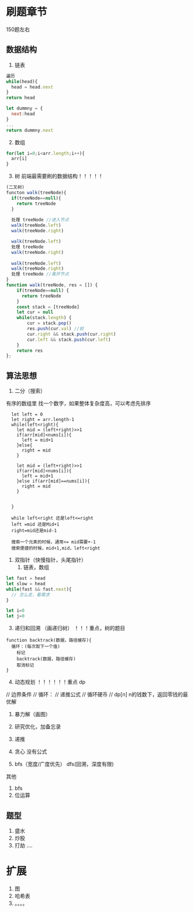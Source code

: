 # 刷题章节

150题左右

## 数据结构
1. 链表
```js
遍历
while(head){
  head = head.next
}
return head

let dummny = {
  next:head
}
...
return dummny.next

```
2. 数组
```js
for(let i=0;i<arr.length;i++){
  arr[i]
}
```
3. 树     前端最需要刷的数据结构！！！！！
```js
(二叉树)
functon walk(treeNode){
  if(treeNode==null){
    return treeNode
  }
  
  处理 treeNode //进入节点  
  walk(treeNode.left)
  walk(treeNode.right)

  walk(treeNode.left)
  处理 treeNode
  walk(treeNode.right)
  
  walk(treeNode.left)
  walk(treeNode.right)
  处理 treeNode //离开节点
}
function walk(treeNode, res = []) {
    if(treeNode==null) {
      return treeNode
    }
    const stack = [treeNode]
    let cur = null
    while(stack.length) {
        cur = stack.pop()
        res.push(cur.val) //前
        cur.right && stack.push(cur.right)
        cur.left && stack.push(cur.left)
    }
    return res
};


```


## 算法思想
1. 二分（搜索）

有序的数组里 找一个数字，如果整体复杂度高，可以考虑先排序
```
  let left = 0
  let right = arr.length-1
  while(left<right){
    let mid = (left+right)>>1
    if(arr[mid]<nums[i]){
      left = mid+1
    }else{
      right = mid
    }

    let mid = (left+right)>>1
    if(arr[mid]<nums[i]){
      left = mid+1
    }else if(arr[mid]==nums[i]){
      right = mid
    }
  

  }

  while left<right 还是left<=right
  left =mid 还是Mid+1
  right=mid还是mid-1
  
  搜索一个元素的时候，通常<= mid需要+-1
  搜索便捷的时候，mid+1,mid，left<right

```

1. 双指针（快慢指针，头尾指针）
   1. 链表，数组 
```js
let fast = head
let slow = head
while(fast && fast.next){
  // 怎么走，看需求
}

let i=0
let j=0
```

3. 递归和回溯  （画递归树） ！！！重点，树的题目
```
function backtrack(数据，路径缓存){
  循环：(每次取下一个值)
    标记
    backtrack(数据，路径缓存)
    取消标记
}
```

4. 动态规划 ！！！！！！重点
  dp
  
<!-- 你要清楚，结果是怎么推导出来的
1,2,5三种零钱，怎么最好的找出11块钱
dp[11]  11块钱这个值得找零最佳解
Min(dp[10],d[9] dp[6])这三个的最优解 +1 -->
  // 边界条件
  // 循环：
  //   递推公式
  // 循环硬币
  //   dp[n] n的钱数下，返回零钱的最优解

  1. 暴力解（画图）
  2. 研究优化，加备忘录
  3. 递推

1. 贪心
没有公式
6. bfs（宽度/广度优先） dfs(回溯，深度有限)

其他
1. bfs
2. 位运算

## 题型
1. 盛水
2. 炒股
3. 打劫
....




# 扩展

1. 图
2. 哈希表
3. 。。。。



